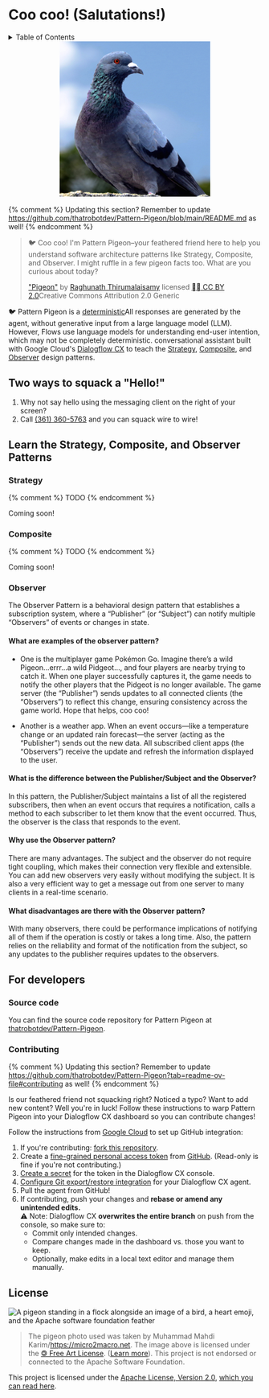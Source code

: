 # Coo coo! (Salutations!)

<details>
  <summary>Table of Contents</summary>
  <div markdown="1">
* This will become a table of contents (this text will be scrapped).
{:toc}
  </div>
</details>

<div style="text-align: center;">
  <img alt="A pigeon, looking to the right." src="assets/images/Pigeon/Pigeon.jpg" width="300px">
</div>

{% comment %}
Updating this section? Remember to update <https://github.com/thatrobotdev/Pattern-Pigeon/blob/main/README.md> as well!
{% endcomment %}

> <span class="bird-emoji">🐦</span> Coo coo! I'm Pattern Pigeon–your feathered friend here to help you understand software architecture patterns like Strategy, Composite, and Observer. I might ruffle in a few pigeon facts too. What are you curious about today?
>
> <a href="https://www.flickr.com/photos/raghunath-t/15108072849/">"Pigeon"</a> by <a href="https://www.flickr.com/photos/raghunath-t/">Raghunath Thirumalaisamy</a> licensed <span class="tooltip"><a href="https://creativecommons.org/licenses/by/2.0/">🅭🅯 CC BY 2.0</a><span class="tooltip-text">Creative Commons Attribution 2.0 Generic</span></span>

<span class="bird-emoji">🐦</span> Pattern Pigeon is a <span class="tooltip">[deterministic](https://cloud.google.com/dialogflow/cx/docs/generative-deterministic#deterministic)<span class="tooltip-text">All responses are generated by the agent, without generative input from a large language model (LLM). However, Flows use language models for understanding end-user intention, which may not be completely deterministic.</span></span> conversational assistant built with Google Cloud's [Dialogflow CX](https://dialogflow.cloud.google.com/cx) to teach the [Strategy](https://en.wikipedia.org/wiki/Strategy_pattern), [Composite](https://en.wikipedia.org/wiki/Composite_pattern), and [Observer](https://en.wikipedia.org/wiki/Observer_pattern) design patterns.

## Two ways to squack a "Hello!"

1. Why not say hello using the messaging client on the right of your screen?
2. Call [(361) 360-5763](tel:+13613605763) and you can squack wire to wire!

## Learn the Strategy, Composite, and Observer Patterns

### Strategy

{% comment %}
TODO
{% endcomment %}

Coming soon!

### Composite

{% comment %}
TODO
{% endcomment %}

Coming soon!

### Observer

The Observer Pattern is a behavioral design pattern that establishes a subscription system, where a “Publisher” (or “Subject”) can notify multiple “Observers” of events or changes in state.

#### What are examples of the observer pattern?

- One is the multiplayer game Pokémon Go. Imagine there’s a wild Pigeon…errr…a wild Pidgeot…, and four players are nearby trying to catch it. When one player successfully captures it, the game needs to notify the other players that the Pidgeot is no longer available. The game server (the “Publisher”) sends updates to all connected clients (the “Observers”) to reflect this change, ensuring consistency across the game world. Hope that helps, coo coo!

- Another is a weather app. When an event occurs—like a temperature change or an updated rain forecast—the server (acting as the “Publisher”) sends out the new data. All subscribed client apps (the “Observers”) receive the update and refresh the information displayed to the user.

#### What is the difference between the Publisher/Subject and the Observer?

In this pattern, the Publisher/Subject maintains a list of all the registered subscribers, then when an event occurs that requires a notification, calls a method to each subscriber to let them know that the event occurred. Thus, the observer is the class that responds to the event.

#### Why use the Observer pattern?

There are many advantages. The subject and the observer do not require tight coupling, which makes their connection very flexible and extensible. You can add new observers very easily without modifying the subject. It is also a very efficient way to get a message out from one server to many clients in a real-time scenario.

#### What disadvantages are there with the Observer pattern?

With many observers, there could be performance implications of notifying all of them if the operation is costly or takes a long time. Also, the pattern relies on the reliability and format of the notification from the subject, so any updates to the publisher requires updates to the observers.

## For developers

### Source code

You can find the source code repository for Pattern Pigeon at [thatrobotdev/Pattern-Pigeon](https://github.com/thatrobotdev/Pattern-Pigeon).

### Contributing

{% comment %}
Updating this section? Remember to update <https://github.com/thatrobotdev/Pattern-Pigeon?tab=readme-ov-file#contributing> as well!
{% endcomment %}

Is our feathered friend not squacking right? Noticed a typo? Want to add new content? Well you're in luck! Follow these instructions to warp Pattern Pigeon into your Dialogflow CX dashboard so you can contribute changes!

Follow the instructions from [Google Cloud](https://cloud.google.com/dialogflow/cx/docs/concept/github) to set up GitHub integration:

1. If you're contributing: [fork this repository](https://github.com/thatrobotdev/Pattern-Pigeon/fork).
2. Create a [fine-grained personal access token](https://cloud.google.com/dialogflow/cx/docs/concept/github#access_token) from [GitHub](https://docs.github.com/en/authentication/keeping-your-account-and-data-secure/creating-a-personal-access-token). (Read-only is fine if you're not contributing.)
3. [Create a secret](https://cloud.google.com/dialogflow/cx/docs/concept/github) for the token in the Dialogflow CX console.
4. [Configure Git export/restore integration](https://cloud.google.com/dialogflow/cx/docs/concept/github#dialogflow_config) for your Dialogflow CX agent.
5. Pull the agent from GitHub!
6. If contributing, push your changes and **rebase or amend any unintended edits.**  
   ⚠️ Note: Dialogflow CX **overwrites the entire branch** on push from the console, so make sure to:
   - Commit only intended changes.
   - Compare changes made in the dashboard vs. those you want to keep.
   - Optionally, make edits in a local text editor and manage them manually.

## License

![A pigeon standing in a flock alongside an image of a bird, a heart emoji, and the Apache software foundation feather](assets/images/Pigeon%20<3%20Apache/Pigeon%20<3%20Apache.png)

> The pigeon photo used was taken by Muhammad Mahdi Karim/<https://micro2macro.net>. The image above is licensed under the [🄯 Free Art License](https://artlibre.org/licence/lal/en/). ([Learn more](https://github.com/thatrobotdev/Pattern-Pigeon-website/blob/main/assets/images/Pigeon%20%3C3%20Apache/LICENSE.md)). This project is not endorsed or connected to the Apache Software Foundation.

This project is licensed under the [Apache License, Version 2.0](https://www.apache.org/licenses/LICENSE-2.0.html), [which you can read here](https://github.com/thatrobotdev/Pattern-Pigeon-website/blob/main/LICENSE).

<!-- START Dialogflow Messenger Embed -->
<link rel="stylesheet" href="https://www.gstatic.com/dialogflow-console/fast/df-messenger/prod/v1/themes/df-messenger-default.css">
<script src="https://www.gstatic.com/dialogflow-console/fast/df-messenger/prod/v1/df-messenger.js"></script>
<df-messenger
  project-id="pattern-pidgeon"
  agent-id="fa2eb7a0-2d7f-49aa-8232-6944236d702d"
  language-code="en"
  max-query-length="-1">
  <df-messenger-chat
    chat-title="Pattern Pigeon">
  </df-messenger-chat>
</df-messenger>
<style>
  df-messenger {
    z-index: 999;
    position: fixed;
    --df-messenger-font-color: #000;
    --df-messenger-font-family: Lato;
    --df-messenger-chat-background: #4285F4;
    --df-messenger-message-user-background: #d3e3fd;
    --df-messenger-message-bot-background: #fff;
    bottom: 0;
    right: 0;
    top: 0;
    width: 350px;
  }
</style>
<!-- END Dialogflow Messenger Embed -->